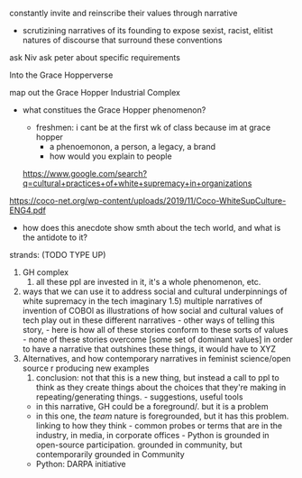 

constantly invite and reinscribe their values through narrative
- scrutizining narratives of its founding to expose sexist, racist, elitist natures of discourse that surround these conventions

ask Niv
ask peter about specific requirements

Into the Grace Hopperverse

map out the Grace Hopper Industrial Complex
- what constitues the Grace Hopper phenomenon?
  - freshmen: i cant be at the first wk of class because im at grace hopper
    - a phenoemonon, a person, a legacy, a brand
    - how would you explain to people
  
  https://www.google.com/search?q=cultural+practices+of+white+supremacy+in+organizations

https://coco-net.org/wp-content/uploads/2019/11/Coco-WhiteSupCulture-ENG4.pdf
- how does this anecdote show smth about the tech world, and what is the antidote to it?


strands: (TODO TYPE UP)
1) GH complex
   1) all these ppl are invested in it, it's a whole phenomenon, etc.
2) ways that we can use it to address social and cultural underpinnings of white supremacy in the tech imaginary
   1.5) multiple narratives of invention of COBOl as illustrations of how social and cultural values of tech play out in these different narratives
        - other ways of telling this story, 
        - here is how all of these stories conform to these sorts of values
        - none of these stories overcome [some set of dominant values]
  in order to have a narrative that outshines these things, it would have to XYZ
  4) Alternatives, and how contemporary narratives in feminist science/open source r producing new examples
     1) conclusion: not that this is a new thing, but instead a call to ppl to think as they create things about the choices that they're making in repeating/generating things.
    - suggestions, useful tools
      - in this narrative, GH could be a foreground/. but it is a problem 
      - in this one, the *team* nature is foregrounded, but it has this problem.
  linking to how they think 
    - common probes or terms that are in the industry, in media, in corporate offices
    - Python is grounded in open-source participation. grounded in community, but contemporarily grounded in Community
      - Python: DARPA initiative